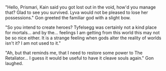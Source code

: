 "Hello, Prismari, Kain said you got lost out in the void, how'd you manage that? Glad to see you survived. Lyva would not be pleased to lose her possessions." Gon greeted the familiar god with a slight bow. 

"So you intend to create heroes? Tyfelsegg was certainly not a kind place for mortals... and by the... feelings I am getting from this world this may not be so nice either. It is a strange feeling when gods alter the reality of worlds isn't it? I am not used to it."

"Ah, but that reminds me, that I need to restore some power to The Retaliator... I guess it would be useful to have it cleave souls again." Gon laughed.